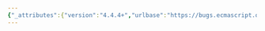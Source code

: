 ```yaml
---
{"_attributes":{"version":"4.4.4+","urlbase":"https://bugs.ecmascript.org/","maintainer":"dherman@mozilla.com"},"bug":{"bug_id":1212,"creation_ts":"2013-01-23 00:43:00 -0800","short_desc":"7.9.1: odd indenting","delta_ts":"2013-03-08 14:44:15 -0800","product":"Draft for 6th Edition","component":"editorial issue","version":"Rev 13: December 21, 2012 Draft","rep_platform":"All","op_sys":"All","bug_status":"RESOLVED","resolution":"FIXED","priority":"Normal","bug_severity":"minor","everconfirmed":true,"reporter":{"uid":"jmdyck","name":"Michael Dyck"},"assigned_to":{"uid":"allen","name":"Allen Wirfs-Brock"},"long_desc":[{"commentid":3142,"comment_count":0,"who":{"uid":"jmdyck","name":"Michael Dyck"},"bug_when":"2013-01-23 00:43:58 -0800","thetext":"In 7.9.1 \"Rules of Automatic Semicolon Insertion\",\nnear the end, the line:\n    The resulting practical advice to ECMAScript programmers is:\nis indented, but probably shouldn't be."},{"commentid":3222,"comment_count":1,"who":{"uid":"allen","name":"Allen Wirfs-Brock"},"bug_when":"2013-02-25 15:36:03 -0800","thetext":"fixed in rev 14 editor's draft"},{"commentid":3332,"comment_count":2,"who":{"uid":"allen","name":"Allen Wirfs-Brock"},"bug_when":"2013-03-08 14:44:15 -0800","thetext":"in Rev 14 draft"}]}}
---
```

